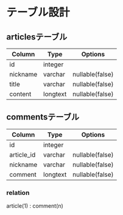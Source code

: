 # テーブル設計

## articlesテーブル

| Column             | Type     | Options                   |
| ------------------ | -------- | ------------------------- |
| id                 | integer  |                           |
| nickname           | varchar  | nullable(false)           |
| title              | varchar  | nullable(false)           |
| content            | longtext | nullable(false)           |

## commentsテーブル

| Column             | Type     | Options                   |
| ------------------ | -------- | ------------------------- |
| id                 | integer  |                           |
| article_id         | varchar  | nullable(false)           |
| nickname           | varchar  | nullable(false)           |
| comment            | longtext | nullable(false)           |

### relation
article(1) : comment(n)